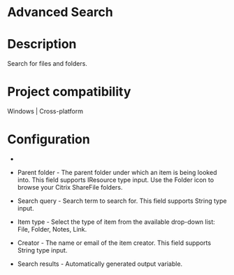 ﻿# Advanced Search

# Description

Search for files and folders.

# Project compatibility

Windows | Cross-platform

# Configuration

* 
* Parent folder - The parent folder under which an item is being looked into. This field supports IResource type input. Use the Folder icon to browse your Citrix ShareFile folders.
* Search query - Search term to search for. This field supports String type input.
* Item type - Select the type of item from the available drop-down list: File, Folder, Notes, Link.
* Creator - The name or email of the item creator. This field supports String type input.









* Search results - Automatically generated output variable.
